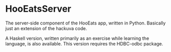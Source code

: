 HooEatsServer
=============

The server-side component of the HooEats app, written in Python. Basically just an extension of the hackuva code.

A Haskell version, written primarily as an exercise while learning the language, is also available. This version requires the HDBC-odbc package.